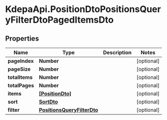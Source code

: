 # KdepaApi.PositionDtoPositionsQueryFilterDtoPagedItemsDto

## Properties

Name | Type | Description | Notes
------------ | ------------- | ------------- | -------------
**pageIndex** | **Number** |  | [optional] 
**pageSize** | **Number** |  | [optional] 
**totalItems** | **Number** |  | [optional] 
**totalPages** | **Number** |  | [optional] 
**items** | [**[PositionDto]**](PositionDto.md) |  | [optional] 
**sort** | [**SortDto**](SortDto.md) |  | [optional] 
**filter** | [**PositionsQueryFilterDto**](PositionsQueryFilterDto.md) |  | [optional] 


